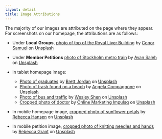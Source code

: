 ```yaml
---
layout: detail
title: Image Attributions
---
```

The majority of our images are attributed on the page where they appear. For screenshots on our homepage, the attributions are as follows: 

* Under **Local Groups**, [photo of top of the Royal Liver Building](https://unsplash.com/photos/91LFdXy0FA0) by [Conor Samuel](https://unsplash.com/@csbphotography) on [Unsplash](https://unsplash.com/)
* Under **Member Petitions** [photo of Stockholm metro train](https://unsplash.com/photos/N8cO7nI_REM) by [Avan Saleh](https://unsplash.com/@van2019) on [Unsplash](https://unsplash.com/)
* In tablet homepage image:

  * [Photo of graduates](https://unsplash.com/photos/kuEMUoDZepY) by [Brett Jordan](https://unsplash.com/@brett_jordan) on [Unsplash](https://unsplash.com/)
  * [Photo of trash found on a beach](https://unsplash.com/photos/g1xoeXbfuTw) by [Angela Compagnone](https://unsplash.com/@angelacompagnone) on [Unsplash](https://unsplash.com/)
  * [Photo of bus and traffic](https://unsplash.com/photos/YgQteT9iFYw) by [Wesley Shen](https://unsplash.com/@wesleyshen) on [Unsplash](https://unsplash.com/)
  * [Cropped photo of doctor](https://unsplash.com/photos/hIgeoQjS_iE) by [Online Marketing Impulsq](https://unsplash.com/@impulsq) on [Unsplash](https://unsplash.com/)
* In mobile homepage image, [cropped photo of sunflower petals](https://unsplash.com/photos/roUmamxIa6o) by [Rebecca Hansen](https://unsplash.com/@bmarie97) on [Unsplash](https://unsplash.com/)
* In mobile petition image, [cropped photo of knitting needles and hands](https://unsplash.com/photos/9yKVYelj7HA) by [Rebecca Grant](https://unsplash.com/@luandesign) on [Unsplash](https://unsplash.com/)